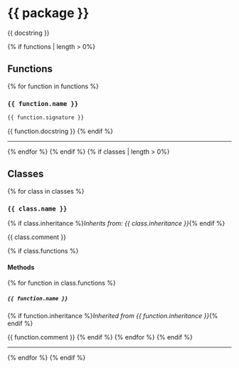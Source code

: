 # {{ package }}

{{ docstring }}

{% if functions | length > 0%}
## Functions
{% for function in functions %}
### `{{ function.name }}`
```python
{{ function.signature }}
```
{{ function.docstring }}
{% endif %}

---
{% endfor %}
{% endif %}
{% if classes | length > 0%}
## Classes

{% for class in classes %}
### `{{ class.name }}`
{% if class.inheritance %}*Inherits from: {{ class.inheritance }}*{% endif %}

{{ class.comment }}

{% if class.functions %}
#### Methods
{% for function in class.functions %}
##### `{{ function.name }}`
{% if function.inheritance %}*Inherited from {{ function.inheritance }}*{% endif %}

{{ function.comment }}
{% endif %}
{% endfor %}
{% endif %}

---
{% endfor %}
{% endif %}
